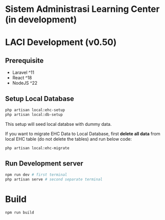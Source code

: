 # Sistem Administrasi Learning Center (in development)

# LACI Development (v0.50)

## Prerequisite

- Laravel ^11
- React ^18
- NodeJS ^22

## Setup Local Database

```bash
php artisan local:ehc-setup
php artisan local:db-setup
```

This setup will seed local databse with dummy data.

If you want to migrate EHC Data to Local Database, first **delete all data** from local EHC table (do not delete the tables)
and run below code:

```bash
php artisan local:ehc-migrate
```

## Run Development server

```bash
npm run dev # first terminal
php artisan serve # second separate terminal
```

# Build

```bash
npm run build
```
